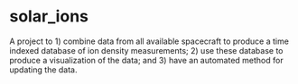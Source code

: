 # solar_ions
A project to 1) combine data from all available spacecraft to produce a time indexed database of ion density measurements; 2) use these database to produce a visualization of the data; and 3) have an automated method for updating the data. 
